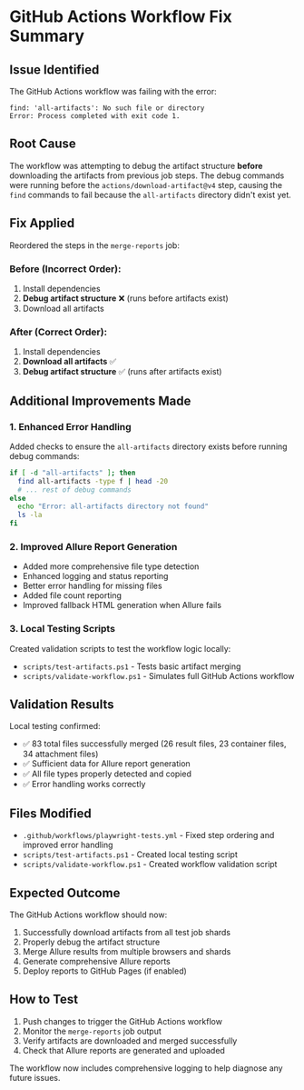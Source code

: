 # GitHub Actions Workflow Fix Summary

## Issue Identified
The GitHub Actions workflow was failing with the error:
```
find: 'all-artifacts': No such file or directory
Error: Process completed with exit code 1.
```

## Root Cause
The workflow was attempting to debug the artifact structure **before** downloading the artifacts from previous job steps. The debug commands were running before the `actions/download-artifact@v4` step, causing the `find` commands to fail because the `all-artifacts` directory didn't exist yet.

## Fix Applied
Reordered the steps in the `merge-reports` job:

### Before (Incorrect Order):
1. Install dependencies
2. **Debug artifact structure** ❌ (runs before artifacts exist)
3. Download all artifacts

### After (Correct Order):
1. Install dependencies
2. **Download all artifacts** ✅
3. **Debug artifact structure** ✅ (runs after artifacts exist)

## Additional Improvements Made

### 1. Enhanced Error Handling
Added checks to ensure the `all-artifacts` directory exists before running debug commands:
```bash
if [ -d "all-artifacts" ]; then
  find all-artifacts -type f | head -20
  # ... rest of debug commands
else
  echo "Error: all-artifacts directory not found"
  ls -la
fi
```

### 2. Improved Allure Report Generation
- Added more comprehensive file type detection
- Enhanced logging and status reporting
- Better error handling for missing files
- Added file count reporting
- Improved fallback HTML generation when Allure fails

### 3. Local Testing Scripts
Created validation scripts to test the workflow logic locally:
- `scripts/test-artifacts.ps1` - Tests basic artifact merging
- `scripts/validate-workflow.ps1` - Simulates full GitHub Actions workflow

## Validation Results
Local testing confirmed:
- ✅ 83 total files successfully merged (26 result files, 23 container files, 34 attachment files)
- ✅ Sufficient data for Allure report generation
- ✅ All file types properly detected and copied
- ✅ Error handling works correctly

## Files Modified
- `.github/workflows/playwright-tests.yml` - Fixed step ordering and improved error handling
- `scripts/test-artifacts.ps1` - Created local testing script
- `scripts/validate-workflow.ps1` - Created workflow validation script

## Expected Outcome
The GitHub Actions workflow should now:
1. Successfully download artifacts from all test job shards
2. Properly debug the artifact structure
3. Merge Allure results from multiple browsers and shards
4. Generate comprehensive Allure reports
5. Deploy reports to GitHub Pages (if enabled)

## How to Test
1. Push changes to trigger the GitHub Actions workflow
2. Monitor the `merge-reports` job output
3. Verify artifacts are downloaded and merged successfully
4. Check that Allure reports are generated and uploaded

The workflow now includes comprehensive logging to help diagnose any future issues.
